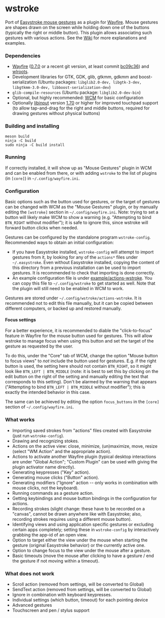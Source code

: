 # wstroke

Port of [Easystroke mouse gestures](https://github.com/thjaeger/easystroke) as a plugin for [Wayfire](https://github.com/WayfireWM/wayfire). Mouse gestures are shapes drawn on the screen while holding down one of the buttons (typically the right or middle button). This plugin allows associating such gestures with various actions. See the [Wiki](https://github.com/dkondor/wstroke/wiki) for more explanations and examples.

### Dependencies

 - [Wayfire](https://github.com/WayfireWM/wayfire) ([0.7.0](https://github.com/WayfireWM/wayfire/releases/tag/v0.7.0) or a recent git version, at least commit [bc09c36](https://github.com/WayfireWM/wayfire/commit/bc09c36f92f9c1301cdcddff4a1bf7e64a703685)) and [wlroots](https://github.com/swaywm/wlroots/).
 - Development libraries for GTK, GDK, glib, gtkmm, gdkmm and boost-serialization (Ubuntu packages: `libglib2.0-dev, libgtk-3-dev, libgtkmm-3.0-dev, libboost-serialization-dev`)
 - `glib-compile-resources` (Ubuntu package: `libglib2.0-dev-bin`)
 - Optional, but highly recommended: [WCM](https://github.com/WayfireWM/wcm) for basic configuration
 - Optionally [libinput](https://www.freedesktop.org/wiki/Software/libinput/) version [1.70](https://lists.freedesktop.org/archives/wayland-devel/2021-February/041733.html) or higher for improved touchpad support (to allow tap-and-drag for the right and middle buttons, required for drawing gestures without physical buttons)

### Building and installing

```
meson build
ninja -C build
sudo ninja -C build install
```

### Running

If correctly installed, it will show up as "Mouse Gestures" plugin in WCM and can be enabled from there, or with adding `wstroke` to the list of plugins (in `[core]`) in `~/.config/wayfire.ini`.

### Configuration

Basic options such as the button used for gestures, or the target of gestures can be changed with WCM as the "Mouse Gestures" plugin, or by manually editing the `[wstroke]` section in `~/.config/wayfire.ini`. Note: trying to set a button will likely make WCM to show a warning (e.g. "Attempting to bind `BTN_RIGHT` without modifier"); it is safe to ignore this, since wstroke will forward button clicks when needed.

Gestures can be configured by the standalone program `wstroke-config`. Recommended ways to obtain an initial configuration:
 - If you have Easystroke installed, `wstroke-config` will attempt to import gestures from it, by looking for any of the `actions*` files under `~/.easystroke`. Even without Easystroke installed, copying the content of this directory from a previous installation can be used to import gestures. It is recommended to check that importing is done correctly.
 - An example configuration file is under [example/actions-wstroke](example/actions-wstroke). You can copy this file to `~/.config/wstroke` to get started as well. Note that the plugin will still need to be enabled in WCM to work.

Gestures are stored under `~/.config/wstroke/actions-wstroke`. It is recommended not to edit this file manually, but it can be copied between different computers, or backed up and restored manually.

#### Focus settings ####
For a better experience, it is recommended to diable the "click-to-focus" feature in Wayfire for the mouse button used for gestures. This will allow wstroke to manage focus when using this button and set the target of the gesture as requested by the user.

To do this, under the "Core" tab of WCM, change the option "Mouse button to focus views" to *not* include the button used for gestures. E.g. if the right button is used, the setting here should not contain `BTN_RIGHT`, so it might look like `BTN_LEFT | BTN_MIDDLE` (note: it is best to set this by clicking on the edit button on the right of the setting and manually editing the text that corresponds to this setting). Don't be alarmed by the warning that appears ("Attempting to bind `BTN_LEFT | BTN_MIDDLE` without modifier"); this is exactly the intended behavior in this case.

The same can be achieved by editing the option `focus_buttons` in the `[core]` section of `~/.config/wayfire.ini`.

### What works

 - Importing saved strokes from "actions" files created with Easystroke (just run `wstroke-config`).
 - Drawing and recognizing stokes.
 - Actions on the active view: close, minimize, (un)maximize, move, resize (select "WM Action" and the appropriate action).
 - Actions to activate another Wayfire plugin (typical desktop interactions are under "Global Action"; "Custom Plugin" can be used with giving the plugin activator name directly).
 - Generating keypresses ("Key" action).
 - Generating mouse clicks ("Button" action).
 - Generating modifiers ("Ignore" action -- only works in combination with mouse clicks, not the keyboard).
 - Running commands as a gesture action.
 - Getting keybindings and mouse button bindings in the configuration for actions.
 - Recording strokes (slight change: these have to be recorded on a "canvas", cannot be drawn anywhere like with Easystroke; also, recording strokes requires using a different mouse button).
 - Identifying views and using application specific gestures or excluding certain apps completely; setting these in `wstroke-config` by interactively grabbing the app-id of an open view.
 - Option to target either the view under the mouse when starting the gesture (original Easystroke behavior) or the currently active one.
 - Option to change focus to the view under the mouse after a gesture.
 - Basic timeouts (move the mouse after clicking to have a gesture / end the gesture if not moving within a timeout).
 
### What does not work

 - Scroll action (removed from settings, will be converted to Global)
 - SendText action (removed from settings, will be converted to Global)
 - Ignore in combination with keyboard keypresses.
 - Individual settings (which button, timeout) for each pointing device
 - Advanced gestures
 - Touchscreen and pen / stylus support

